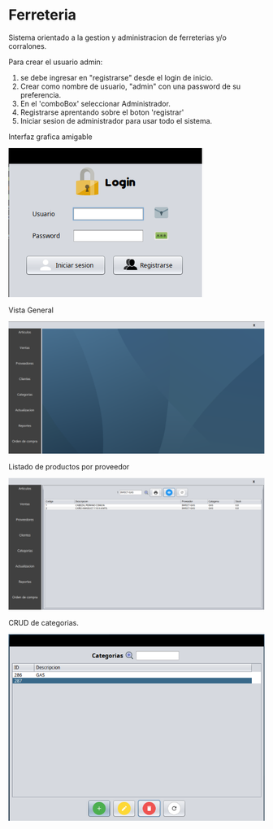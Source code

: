 # Ferreteria


Sistema orientado a la gestion y administracion de ferreterias y/o corralones.


Para crear el usuario admin:

1) se debe ingresar en "registrarse" desde el login de inicio.
2) Crear como nombre de usuario, "admin" con una password de su preferencia.
3) En el 'comboBox' seleccionar Administrador.
4) Registrarse aprentando sobre el boton 'registrar'
5) Iniciar sesion de administrador para usar todo el sistema.

Interfaz grafica amigable

![Login](https://github.com/ferc33/Ferreteria/blob/main/src/Sistema%20Imagenes/Login.png)

Vista General

![Escritorio](https://github.com/ferc33/Ferreteria/blob/main/src/Sistema%20Imagenes/Escritorio.png)

Listado de productos por proveedor

![Reporte](https://github.com/ferc33/Ferreteria/blob/main/src/Sistema%20Imagenes/Reportes.png)

CRUD de categorias.

![Categorias](https://github.com/ferc33/Ferreteria/blob/main/src/Sistema%20Imagenes/CRUD-Categorias.png)

